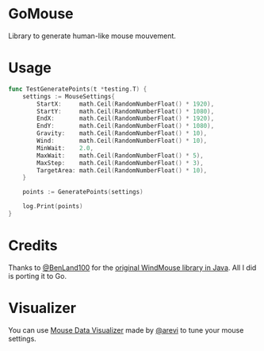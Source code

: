 # GoMouse

Library to generate human-like mouse mouvement.

# Usage

```go
func TestGeneratePoints(t *testing.T) {
	settings := MouseSettings{
		StartX:     math.Ceil(RandomNumberFloat() * 1920),
		StartY:     math.Ceil(RandomNumberFloat() * 1080),
		EndX:       math.Ceil(RandomNumberFloat() * 1920),
		EndY:       math.Ceil(RandomNumberFloat() * 1080),
		Gravity:    math.Ceil(RandomNumberFloat() * 10),
		Wind:       math.Ceil(RandomNumberFloat() * 10),
		MinWait:    2.0,
		MaxWait:    math.Ceil(RandomNumberFloat() * 5),
		MaxStep:    math.Ceil(RandomNumberFloat() * 3),
		TargetArea: math.Ceil(RandomNumberFloat() * 10),
	}

	points := GeneratePoints(settings)

	log.Print(points)
}
```

# Credits

Thanks to [@BenLand100](https://github.com/BenLand100) for the [original WindMouse library in Java](https://github.com/BenLand100/SMART/blob/157e50691b4b63a0950fac06deccac26aae31f88/src/EventNazi.java#L201). All I did is porting it to Go.

# Visualizer

You can use [Mouse Data Visualizer](https://github.com/arevi/mouse-data-visualizer) made by [@arevi](https://github.com/arevi) to tune your mouse settings.